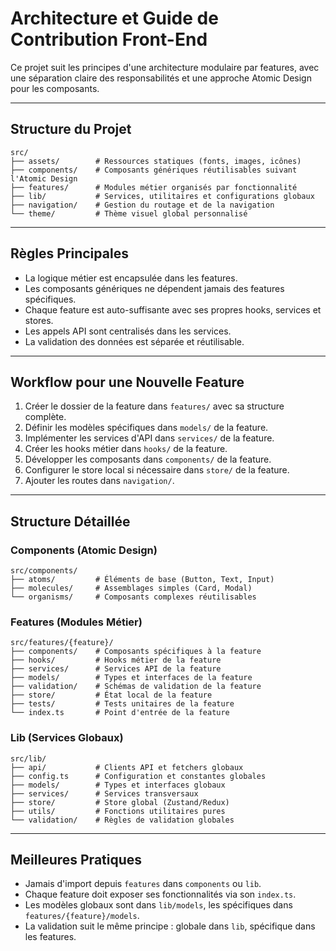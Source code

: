 # Architecture et Guide de Contribution Front-End

Ce projet suit les principes d'une architecture modulaire par features, avec une séparation claire des responsabilités et une approche Atomic Design pour les composants.

---

## Structure du Projet

```
src/
├── assets/        # Ressources statiques (fonts, images, icônes)
├── components/    # Composants génériques réutilisables suivant l'Atomic Design
├── features/      # Modules métier organisés par fonctionnalité
├── lib/           # Services, utilitaires et configurations globaux
├── navigation/    # Gestion du routage et de la navigation
└── theme/         # Thème visuel global personnalisé
```

---

## Règles Principales

- La logique métier est encapsulée dans les features.
- Les composants génériques ne dépendent jamais des features spécifiques.
- Chaque feature est auto-suffisante avec ses propres hooks, services et stores.
- Les appels API sont centralisés dans les services.
- La validation des données est séparée et réutilisable.

---

## Workflow pour une Nouvelle Feature

1. Créer le dossier de la feature dans `features/` avec sa structure complète.
2. Définir les modèles spécifiques dans `models/` de la feature.
3. Implémenter les services d'API dans `services/` de la feature.
4. Créer les hooks métier dans `hooks/` de la feature.
5. Développer les composants dans `components/` de la feature.
6. Configurer le store local si nécessaire dans `store/` de la feature.
7. Ajouter les routes dans `navigation/`.

---

## Structure Détaillée

### Components (Atomic Design)

```
src/components/
├── atoms/         # Éléments de base (Button, Text, Input)
├── molecules/     # Assemblages simples (Card, Modal)
└── organisms/     # Composants complexes réutilisables
```

### Features (Modules Métier)

```
src/features/{feature}/
├── components/    # Composants spécifiques à la feature
├── hooks/         # Hooks métier de la feature
├── services/      # Services API de la feature
├── models/        # Types et interfaces de la feature
├── validation/    # Schémas de validation de la feature
├── store/         # État local de la feature
├── tests/         # Tests unitaires de la feature
└── index.ts       # Point d'entrée de la feature
```

### Lib (Services Globaux)

```
src/lib/
├── api/           # Clients API et fetchers globaux
├── config.ts      # Configuration et constantes globales
├── models/        # Types et interfaces globaux
├── services/      # Services transversaux
├── store/         # Store global (Zustand/Redux)
├── utils/         # Fonctions utilitaires pures
└── validation/    # Règles de validation globales
```

---

## Meilleures Pratiques

- Jamais d'import depuis `features` dans `components` ou `lib`.
- Chaque feature doit exposer ses fonctionnalités via son `index.ts`.
- Les modèles globaux sont dans `lib/models`, les spécifiques dans `features/{feature}/models`.
- La validation suit le même principe : globale dans `lib`, spécifique dans les features.
